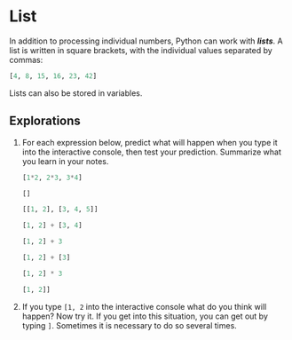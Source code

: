 # List

In addition to processing individual numbers, Python can work with ***lists***. A list is written in square brackets,
with the individual values separated by commas:

```python
[4, 8, 15, 16, 23, 42]
```

Lists can also be stored in variables.

## Explorations

1. For each expression below, predict what will happen when you type it into the interactive console, then test your
   prediction. Summarize what you learn in your notes.
   ```python
   [1*2, 2*3, 3*4]
   ```
   ```python
   []   
   ```
   ```python
   [[1, 2], [3, 4, 5]]
   ```
   ```python
   [1, 2] + [3, 4]
   ```
   ```python
   [1, 2] + 3
   ```
   ```python
   [1, 2] + [3]
   ```
   ```python
   [1, 2] * 3
   ```
   ```python
   [1, 2]]
   ```
1. If you type `[1, 2` into the interactive console what do you think will happen? Now try it. If you get into this
   situation, you can get out by typing `]`. Sometimes it is necessary to do so several times.
